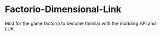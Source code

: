# Factorio-Dimensional-Link
Mod for the game factorio to become familiar with the modding API and LUA
